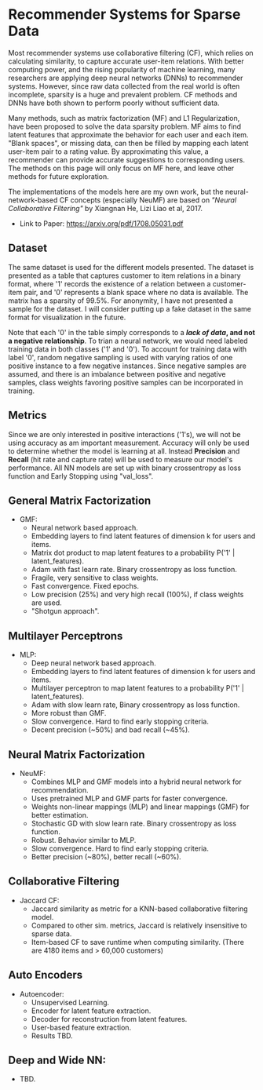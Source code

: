 # Recommender Systems for Sparse Data
Most recommender systems use collaborative filtering (CF), which relies on calculating similarity, to capture accurate user-item relations. With better computing power, and the rising popularity of machine learning, many researchers are applying deep neural networks (DNNs) to recommender systems. However, since raw data collected from the real world is often incomplete, sparsity is a huge and prevalent problem. CF methods and DNNs have both shown to perform poorly without sufficient data. 

Many methods, such as matrix factorization (MF) and L1 Regularization, have been proposed to solve the data sparsity problem. MF aims to find latent features that approximate the behavior for each user and each item. "Blank spaces", or missing data, can then be filled by mapping each latent user-item pair to a rating value. By approximating this value, a recommender can provide accurate suggestions to corresponding users. The methods on this page will only focus on MF here, and leave other methods for future exploration. 

The implementations of the models here are my own work, but the neural-network-based CF concepts (especially NeuMF) are based on *"Neural Collaborative Filtering"* by Xiangnan He, Lizi Liao et al, 2017. 
- Link to Paper: https://arxiv.org/pdf/1708.05031.pdf

## Dataset
The same dataset is used for the different models presented. The dataset is presented as a table that captures customer to item relations in a binary format, where '1' records the existence of a relation between a customer-item pair, and '0' represents a blank space where no data is available. The matrix has a sparsity of 99.5%. For anonymity, I have not presented a sample for the dataset. I will consider putting up a fake dataset in the same format for visualization in the future. 

Note that each '0' in the table simply corresponds to a **_lack of data_, and not a negative relationship**. To trian a neural network, we would need labeled training data in both classes ('1' and '0'). To account for training data with label '0', random negative sampling is used with varying ratios of one positive instance to a few negative instances. Since negative samples are assumed, and there is an imbalance between positive and negative samples, class weights favoring positive samples can be incorporated in training.

## Metrics
Since we are only interested in positive interactions ('1's), we will not be using accuracy as am important measurement. Accuracy will only be used to determine whether the model is learning at all. Instead **Precision** and **Recall** (hit rate and capture rate) will be used to measure our model's performance. All NN models are set up with binary crossentropy as loss function and Early Stopping using "val_loss".


## General Matrix Factorization 
- GMF:
    - Neural network based approach.
    - Embedding layers to find latent features of dimension k for users and items.
    - Matrix dot product to map latent features to a probability P('1' | latent_features).
    - Adam with fast learn rate. Binary crossentropy as loss function.
    - Fragile, very sensitive to class weights.
    - Fast convergence. Fixed epochs. 
    - Low precision (25%) and very high recall (100%), if class weights are used. 
    - "Shotgun approach". 
    
## Multilayer Perceptrons 
- MLP:
    - Deep neural network based approach.
    - Embedding layers to find latent features of dimension k for users and items.
    - Multilayer perceptron to map latent features to a probability P('1' | latent_features).
    - Adam with slow learn rate, Binary crossentropy as loss function.
    - More robust than GMF. 
    - Slow convergence. Hard to find early stopping criteria. 
    - Decent precision (~50%) and bad recall (~45%). 
    
## Neural Matrix Factorization 
- NeuMF:
    - Combines MLP and GMF models into a hybrid neural network for recommendation.
    - Uses pretrained MLP and GMF parts for faster convergence. 
    - Weights non-linear mappings (MLP) and linear mappings (GMF) for better estimation.
    - Stochastic GD with slow learn rate. Binary crossentropy as loss function.
    - Robust. Behavior similar to MLP.
    - Slow convergence. Hard to find early stopping criteria.
    - Better precision (~80%), better recall (~60%). 
    
## Collaborative Filtering
- Jaccard CF:
    - Jaccard similarity as metric for a KNN-based collaborative filtering model.
    - Compared to other sim. metrics, Jaccard is relatively insensitive to sparse data. 
    - Item-based CF to save runtime when computing similarity. (There are 4180 items and > 60,000 customers)
    
## Auto Encoders
- Autoencoder:
    - Unsupervised Learning.
    - Encoder for latent feature extraction.
    - Decoder for reconstruction from latent features.
    - User-based feature extraction. 
    - Results TBD.
    
## Deep and Wide NN:
- TBD.
